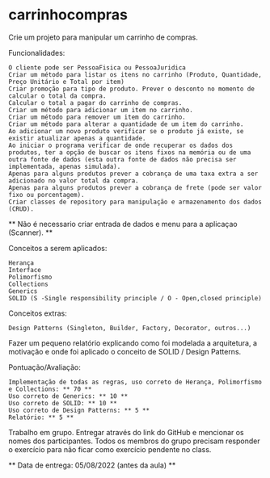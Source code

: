 # carrinhocompras

Crie um projeto para manipular um carrinho de compras.

Funcionalidades:

    O cliente pode ser PessoaFisica ou PessoaJuridica
    Criar um método para listar os itens no carrinho (Produto, Quantidade, Preço Unitário e Total por item)
    Criar promoção para tipo de produto. Prever o desconto no momento de calcular o total da compra.
    Calcular o total a pagar do carrinho de compras.
    Criar um método para adicionar um item no carrinho.
    Criar um método para remover um item do carrinho.
    Criar um método para alterar a quantidade de um item do carrinho.
    Ao adicionar um novo produto verificar se o produto já existe, se existir atualizar apenas a quantidade.
    Ao iniciar o programa verificar de onde recuperar os dados dos produtos, ter a opção de buscar os itens fixos na memória ou de uma outra fonte de dados (esta outra fonte de dados não precisa ser implementada, apenas simulada).
    Apenas para alguns produtos prever a cobrança de uma taxa extra a ser adicionado no valor total da compra.
    Apenas para alguns produtos prever a cobrança de frete (pode ser valor fixo ou porcentagem).
    Criar classes de repository para manipulação e armazenamento dos dados (CRUD).

** Não é necessario criar entrada de dados e menu para a aplicaçao (Scanner). **

Conceitos a serem aplicados:

    Herança
    Interface
    Polimorfismo
    Collections
    Generics
    SOLID (S -Single responsibility principle / O - Open,closed principle)

Conceitos extras:

    Design Patterns (Singleton, Builder, Factory, Decorator, outros...)

Fazer um pequeno relatório explicando como foi modelada a arquitetura, a motivação e onde foi aplicado o conceito de SOLID / Design Patterns.

Pontuação/Avaliação:

    Implementação de todas as regras, uso correto de Herança, Polimorfismo e Collections: ** 70 **
    Uso correto de Generics: ** 10 **
    Uso correto de SOLID: ** 10 **
    Uso correto de Design Patterns: ** 5 **
    Relatório: ** 5 **

Trabalho em grupo. Entregar através do link do GitHub e mencionar os nomes dos participantes. Todos os membros do grupo precisam responder o exercício para não ficar como exercício pendente no class.

** Data de entrega: 05/08/2022 (antes da aula) **
